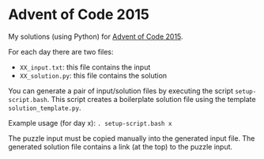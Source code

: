 # Advent of Code 2015
My solutions (using Python) for [Advent of Code 2015](https://adventofcode.com/2015).

For each day there are two files: 
* `XX_input.txt`: this file contains the input 
* `XX_solution.py`: this file contains the solution

You can generate a pair of input/solution files by executing the script `setup-script.bash`. This script creates a boilerplate solution file using the template `solution_template.py`.

Example usage (for day x): `. setup-script.bash x` 

The puzzle input must be copied manually into the generated input file. The generated solution file contains a link (at the top) to the puzzle input.